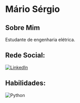 # Mário Sérgio

## Sobre Mim
Estudante de engenharia elétrica.

## Rede Social:
[![LinkedIn](https://img.shields.io/badge/LinkedIn-000?style=for-the-badge&logo=linkedin&logoColor=0E76A8)](https://www.linkedin.com/in/m%C3%A1rio-s%C3%A9rgio-d-95761918a/)

## Habilidades:
![Python](https://img.shields.io/badge/Python-000?style=for-the-badge&logo=python)